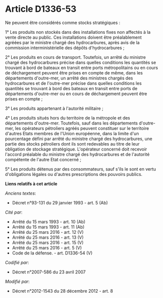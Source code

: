 # Article D1336-53

Ne peuvent être considérés comme stocks stratégiques :

1° Les produits non stockés dans des installations fixes non affectés à la vente directe au public. Ces installations doivent
être préalablement agréées par le ministre chargé des hydrocarbures, après avis de la commission interministérielle des
dépôts d'hydrocarbures ;

2° Les produits en cours de transport. Toutefois, un arrêté du ministre chargé des hydrocarbures précise dans quelles
conditions les quantités se trouvant à bord de bateaux en transit entre ports métropolitains ou en cours de déchargement
peuvent être prises en compte de même, dans les départements d'outre-mer, un arrêté des ministres chargés des hydrocarbures
et de l'outre-mer précise dans quelles conditions les quantités se trouvant à bord des bateaux en transit entre ports de
départements d'outre-mer ou en cours de déchargement peuvent être prises en compte ;

3° Les produits appartenant à l'autorité militaire ;

4° Les produits situés hors du territoire de la métropole et des départements d'outre-mer. Toutefois, sauf dans les
départements d'outre-mer, les opérateurs pétroliers agréés peuvent constituer sur le territoire d'autres Etats membres de
l'Union européenne, dans la limite d'un pourcentage défini par arrêté du ministre chargé des hydrocarbures, une partie des
stocks pétroliers dont ils sont redevables au titre de leur obligation de stockage stratégique. L'opérateur concerné doit
recevoir l'accord préalable du ministre chargé des hydrocarbures et de l'autorité compétente de l'autre Etat concerné  ;

5° Les produits détenus par des consommateurs, sauf s'ils le sont en vertu d'obligations légales ou d'autres prescriptions
des pouvoirs publics.

**Liens relatifs à cet article**

_Anciens textes_:

  - Décret n°93-131 du 29 janvier 1993 - art. 5 (Ab)

_Cité par_:

  - Arrêté du 15 mars 1993 - art. 10 (Ab)
  - Arrêté du 15 mars 1993 - art. 11 (Ab)
  - Arrêté du 25 mars 2016 - art. 12 (V)
  - Arrêté du 25 mars 2016 - art. 13 (V)
  - Arrêté du 25 mars 2016 - art. 15 (V)
  - Arrêté du 25 mars 2016 - art. 5 (V)
  - Code de la défense. - art. D1336-54 (V)

_Codifié par_:

  - Décret n°2007-586 du 23 avril 2007

_Modifié par_:

  - Décret n°2012-1543 du 28 décembre 2012 - art. 8

